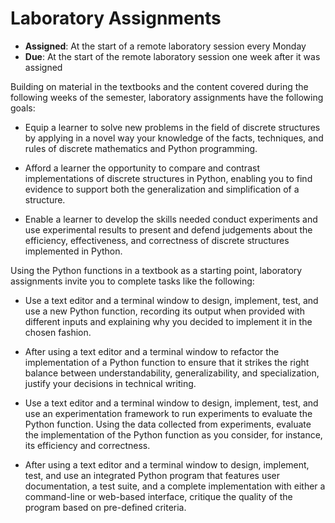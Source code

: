 # Laboratory Assignments

- **Assigned**: At the start of a remote laboratory session every Monday
- **Due**: At the start of the remote laboratory session one week after it was assigned

Building on material in the textbooks and the content covered during the
following weeks of the semester, laboratory assignments have the following
goals:

- Equip a learner to solve new problems in the field of discrete structures by
  applying in a novel way your knowledge of the facts, techniques, and rules of
  discrete mathematics and Python programming.

- Afford a learner the opportunity to compare and contrast implementations of
  discrete structures in Python, enabling you to find evidence to support
  both the generalization and simplification of a structure.

- Enable a learner to develop the skills needed conduct experiments and use
  experimental results to present and defend judgements about the efficiency,
  effectiveness, and correctness of discrete structures implemented in Python.

Using the Python functions in a textbook as a starting point, laboratory
assignments invite you to complete tasks like the following:

- Use a text editor and a terminal window to design, implement, test, and use a
  new Python function, recording its output when provided with different inputs
  and explaining why you decided to implement it in the chosen fashion.

- After using a text editor and a terminal window to refactor the implementation
  of a Python function to ensure that it strikes the right balance between
  understandability, generalizability, and specialization, justify your
  decisions in technical writing.

- Use a text editor and a terminal window to design, implement, test, and use an
  experimentation framework to run experiments to evaluate the Python function.
  Using the data collected from experiments, evaluate the implementation of the
  Python function as you consider, for instance, its efficiency and correctness.

- After using a text editor and a terminal window to design, implement, test,
  and use an integrated Python program that features user documentation, a test
  suite, and a complete implementation with either a command-line or web-based
  interface, critique the quality of the program based on pre-defined criteria.
